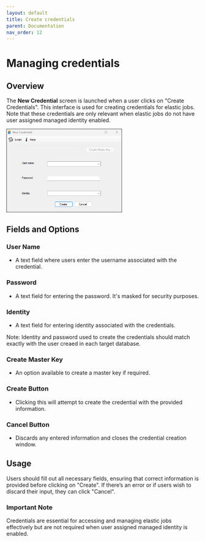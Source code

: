 ```yaml
---
layout: default
title: Create credentials
parent: Documentation
nav_order: 12
---
```


# Managing credentials

## Overview
The **New Credential** screen is launched when a user clicks on "Create Credentials". This interface is used for creating credentials for elastic jobs. Note that these credentials are only relevant when elastic jobs do not have user assigned managed identity enabled.

   <img src="../../media/credentials-screen.png"  style="width:60%; height:60%">

## Fields and Options

### User Name
- A text field where users enter the username associated with the credential.

### Password
- A text field for entering the password. It's masked for security purposes. 

### Identity 
- A text field for entering identity associated with the credentials.

Note: Identity and password used to create the credentials should match exactly with the user creaed in each target database.

### Create Master Key 
- An option available to create a master key if required.

### Create Button 
- Clicking this will attempt to create the credential with the provided information.

### Cancel Button 
- Discards any entered information and closes the credential creation window.

## Usage
Users should fill out all necessary fields, ensuring that correct information is provided before clicking on "Create". If there’s an error or if users wish to discard their input, they can click "Cancel".

### Important Note
Credentials are essential for accessing and managing elastic jobs effectively but are not required when user assigned managed identity is enabled.
